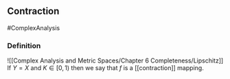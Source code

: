 ## Contraction
#ComplexAnalysis  

### Definition
![[Complex Analysis and Metric Spaces/Chapter 6 Completeness/Lipschitz]]
If $Y=X$ and $K \in[0,1)$ then we say that $f$ is a [[contraction]] mapping.